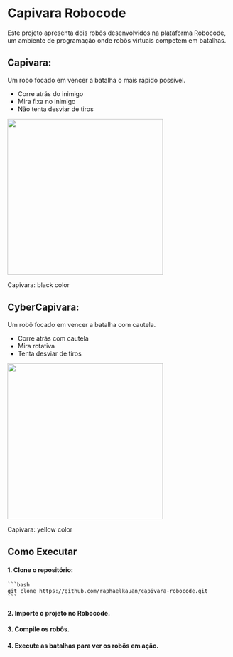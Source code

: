 # Capivara Robocode

Este projeto apresenta dois robôs desenvolvidos na plataforma Robocode, um ambiente de programação onde robôs virtuais competem em batalhas.

## Capivara:

Um robô focado em vencer a batalha o mais rápido possível.

-   Corre atrás do inimigo
-   Mira fixa no inimigo
-   Não tenta desviar de tiros

<div>
    <img src="https://github.com/raphaelkauan/capivara-robocode/assets/111379005/aae2a2f2-5e3a-4ec9-b736-f5b7844e228e" width="350px" height="350px">
    <p>Capivara: black color</p>
</div>
 
## CyberCapivara:

Um robô focado em vencer a batalha com cautela.

-   Corre atrás com cautela
-   Mira rotativa
-   Tenta desviar de tiros

<div>
    <img src="https://github.com/raphaelkauan/capivara-robocode/assets/111379005/41839941-b618-4d31-a93b-c4e3f973d642" width="350px" height="350px">
    <p>Capivara: yellow color</p>
</div>

## Como Executar

#### 1. Clone o repositório:

    ```bash
    git clone https://github.com/raphaelkauan/capivara-robocode.git
    ```

#### 2. Importe o projeto no Robocode.

#### 3. Compile os robôs.

#### 4. Execute as batalhas para ver os robôs em ação.
